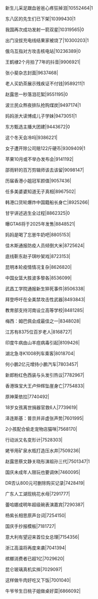 新生儿采足跟血爸爸心疼狂掉泪|10552464|1

东八区的先生们已下架|10399430|1

我国再次成功发射一箭双星|10319565|0

出门没拔充电线结果家被烧了|10300203|1

俄乌互指对方攻击核电站|10236389|0

王鹤棣2个月拍了7年的抖音|9906921|

张小斐杂志封面|9637468|

老人买奶茶展示残疾证不付钱|9589211|1

赵露思一秒落泪花絮|9551195|0

波兰民众熬夜排队抢购煤炭|9497174|1

妈妈浙大读博成儿子学妹|9473051|1

东方甄选主播大团建|9443672|0

这个冬天会冷吗|9386221|

女子遭开除公司赔122斤硬币|9309409|1

苹果10月或不举办发布会|9141192|

邵雨轩的百万剪辑师该去该留|9098147|

历届香港小姐冠军颜值|9057436|

任多美婆婆知道无子真相|8967502|

韩港口货轮爆炸中国籍船长身亡|8925266|

甘宇讲述逃生全过程|8862325|0

曝GTA6将于2025年发售|8848521|

妈妈是喝了忘崽牛奶吧|8805153|

佳木斯通报防疫人员倾倒大米|8725624|

底线靳东赵子琪吵架戏|8723153|

昆明本轮疫情情况复杂|8626820|

中国女篮大胜波多黎各|8536099|

武昌工学院通报新生猝死事件|8506338|

拜登呼吁在全美禁攻击性武器|8493843|

教育部支持河南设立高等学校|8481285|

梅西：姆巴佩会成最佳之一|8348028|

江苏有8375位百岁老人|8168727|

印度牛病由山羊痘病毒引起|8109426|

湖北急寻K1008列车乘客|8018704|

何小鹏2亿元增持小鹏汽车|7803457|

新郎粉红色西装与头发引热议|7782967|

香港珠宝大王卢仲辉坠崖身亡|7754833|

原神莱依拉|7740492|

18岁女孩离世捐器官救6人|7739619|

泽连斯基：普京并非虚张声势|7601995|

2小孩配合偷走宠物店猫咪|7568170|

行动派又名变形计|7528303|

姥爷用矿泉水瓶打造压水井|7509236|

赵露思蔡文静关晓彤演祖孙三代|7501347|1

国庆未成年人限玩也要调休|7460095|

DR否认800元可删除购买记录|7428419|

广东人工湖现桃花水母|7291777|

蕾哈娜成明年超级碗表演嘉宾|7290387|

杨紫长相思原声台词|7254150|

国庆手抄报模板|7181727|

意大利有望迎来首位女总理|7154356|

浙江高温将再度来袭|7041394|

槟榔消费者已超1亿|7029620|

昆仑玻璃真机实摔|7029097|

这样做牛肉好吃又下饭|7001040|

牛爷爷生日桃子姐做桌好菜|6866092|

